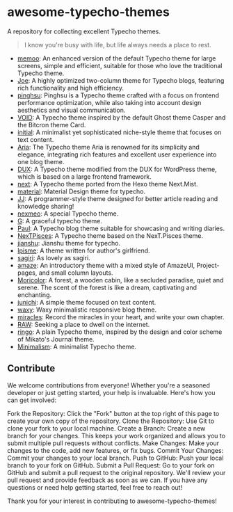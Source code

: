 # awesome-typecho-themes
A repository for collecting excellent Typecho themes.

> I know you're busy with life, but life always needs a place to rest.

- [memoo](https://github.com/wei-with-two-swords/memoo.git): An enhanced version of the default Typecho theme for large screens, simple and efficient, suitable for those who love the traditional Typecho theme.
- [Joe](https://github.com/HaoOuBa/Joe.git): A highly optimized two-column theme for Typecho blogs, featuring rich functionality and high efficiency.
- [pinghsu](https://github.com/chakhsu/pinghsu.git): Pinghsu is a Typecho theme crafted with a focus on frontend performance optimization, while also taking into account design aesthetics and visual communication.
- [VOID](https://github.com/AlanDecode/Typecho-Theme-VOID.git): A Typecho theme inspired by the default Ghost theme Casper and the Bitcron theme Card.
- [initial](https://github.com/jielive/initial.git): A minimalist yet sophisticated niche-style theme that focuses on text content.
- [Aria](https://github.com/Siphils/Typecho-Theme-Aria.git): The Typecho theme Aria is renowned for its simplicity and elegance, integrating rich features and excellent user experience into one blog theme.
- [DUX](https://github.com/hicasper/Typecho-theme-DUX.git): A Typecho theme modified from the DUX for WordPress theme, which is based on a large frontend framework.
- [next](https://github.com/zgq354/typecho-theme-next.git): A Typecho theme ported from the Hexo theme Next.Mist.
- [material](https://github.com/iblh/typecho-theme-material.git): Material Design theme for typecho.
- [JJ](https://github.com/mulingyuer/Typecho_Theme_JJ.git): A programmer-style theme designed for better article reading and knowledge sharing!
- [nexmeo](https://github.com/theme-nexmoe/typecho-theme-nexmoe.git): A special Typecho theme.
- [G](https://github.com/youranreus/G.git): A graceful typecho theme.
- [Paul](https://github.com/Innei/Typecho-Theme-Paul.git): A Typecho blog theme suitable for showcasing and writing diaries.
- [NexTPisces](https://github.com/newraina/typecho-theme-NexTPisces.git): A Typecho theme based on the NexT.Pisces theme.
- [jianshu](https://github.com/jiangmuzi/jianshu.git): Jianshu theme for typecho.
- [lpisme](https://github.com/chakhsu/lpisme.git): A theme written for author's girlfriend.
- [sagiri](https://github.com/shiyiya/typecho-theme-sagiri.git): As lovely as sagiri.
- [amaze](https://github.com/spiritree/typecho-theme-amaze.git): An introductory theme with a mixed style of AmazeUI, Project-pages, and small column layouts.
- [Moricolor](https://github.com/txperl/Moricolor-for-Typecho.git): A forest, a wooden cabin, like a secluded paradise, quiet and serene. The scent of the forest is like a dream, captivating and enchanting.
- [junichi](https://github.com/siseboy/junichi.git): A simple theme focused on text content.
- [waxy](https://github.com/dingzd1995/typecho-theme-waxy.git): Waxy minimalistic responsive blog theme.
- [miracles](https://github.com/BigCoke233/miracles.git): Record the miracles in your heart, and write your own chapter.
- [RAW](https://github.com/AlanDecode/Typecho-Theme-RAW.git): Seeking a place to dwell on the internet.
- [ringo](https://github.com/memset0/typecho-theme-ringo.git): A plain Typecho theme, inspired by the design and color scheme of Mikato's Journal theme.
- [Minimalism](https://github.com/WarnerYang/typecho-theme-Minimalism.git): A minimalist Typecho theme.

## Contribute

We welcome contributions from everyone! Whether you're a seasoned developer or just getting started, your help is invaluable. Here's how you can get involved:

Fork the Repository: Click the "Fork" button at the top right of this page to create your own copy of the repository.
Clone the Repository: Use Git to clone your fork to your local machine.
Create a Branch: Create a new branch for your changes. This keeps your work organized and allows you to submit multiple pull requests without conflicts.
Make Changes: Make your changes to the code, add new features, or fix bugs.
Commit Your Changes: Commit your changes to your local branch.
Push to GitHub: Push your local branch to your fork on GitHub.
Submit a Pull Request: Go to your fork on GitHub and submit a pull request to the original repository.
We'll review your pull request and provide feedback as soon as we can. If you have any questions or need help getting started, feel free to reach out!

Thank you for your interest in contributing to awesome-typecho-themes!


  
